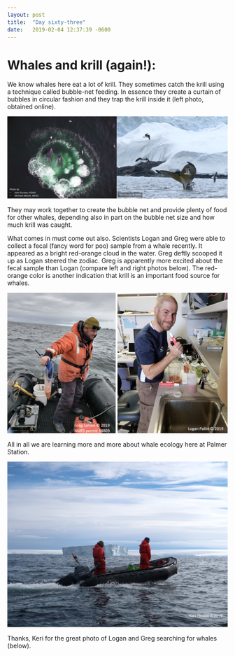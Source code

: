 ```yaml
---
layout: post
title:  "Day sixty-three"
date:   2019-02-04 12:37:39 -0600
---
```

# Whales and krill (again!):  
We know whales here eat a lot of krill. They sometimes catch the krill using a technique called bubble-net feeding. In essence they create a curtain of bubbles in circular fashion and they trap the krill inside it (left photo, obtained online).

![Bubble Feeding](/assets/blog_photos/190204/BubbleFeeding.jpg)

They may work together to create the bubble net and provide plenty of food for other whales, depending also in part on the bubble net size and how much krill was caught.

What comes in must come out also. Scientists Logan and Greg were able to collect a fecal (fancy word for poo) sample from a whale recently. It appeared as a bright red-orange cloud in the water. Greg deftly scooped it up as Logan steered the zodiac. Greg is apparently more excited about the fecal sample than Logan (compare left and right photos below). The red-orange color is another indication that krill is an important food source for whales.

![fecal sample](/assets/blog_photos/190204/Fecal_sample.jpg)

All in all we are learning more and more about whale ecology here at Palmer Station.

![Searching for whales](/assets/blog_photos/190204/IMG_5948.jpg)

Thanks, Keri for the great photo of Logan and Greg searching for whales (below).
